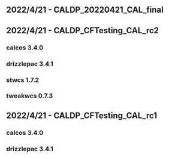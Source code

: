 ## 2022/4/21 - CALDP_20220421_CAL_final

## 2022/4/21 - CALDP_CFTesting_CAL_rc2
### calcos 3.4.0
### drizzlepac 3.4.1
### stwcs 1.7.2
### tweakwcs 0.7.3

## 2022/4/21 - CALDP_CFTesting_CAL_rc1
### calcos 3.4.0
### drizzlepac 3.4.1

